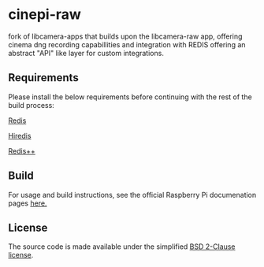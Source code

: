 # cinepi-raw

fork of libcamera-apps that builds upon the libcamera-raw app, offering cinema dng recording capabillities and integration with REDIS offering an abstract "API" like layer for custom integrations. 

Requirements
-----
Please install the below requirements before continuing with the rest of the build process:

[Redis](https://github.com/redis/redis)

[Hiredis](https://github.com/redis/hiredis)

[Redis++](https://github.com/sewenew/redis-plus-plus)

Build
-----
For usage and build instructions, see the official Raspberry Pi documenation pages [here.](https://www.raspberrypi.com/documentation/computers/camera_software.html#building-libcamera-and-libcamera-apps)

License
-------

The source code is made available under the simplified [BSD 2-Clause license](https://spdx.org/licenses/BSD-2-Clause.html).

